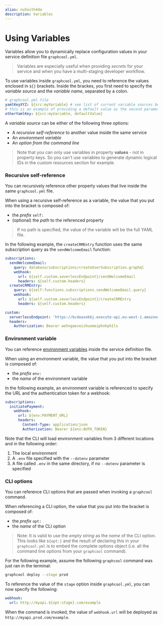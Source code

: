 ```yaml
---
alias: nu5oith4da
description: Variables
---
```


# Using Variables

Variables allow you to dynamically replace configuration values in your service definition file `graphcool.yml`.

> Variables are especially useful when providing _secrets_ for your service and when you have a multi-staging developer workflow.

To use variables inside `graphcool.yml`, you need to reference the values enclosed in `${}` brackets. Inside the brackes, you first need to specify the _variable source_ and the _variable name_, separated by a colon.

```yml
# graphcool.yml file
yamlKeyXYZ: ${src:myVariable} # see list of current variable sources below
# this is an example of providing a default value as the second parameter
otherYamlKey: ${src:myVariable, defaultValue}
```

A _variable source_ can be either of the following three options:

- A _recursive self-reference_ to another value inside the same service
- An _environment variable_
- An _option from the command line_

> Note that you can only use variables in property **values** - not in property keys. So you can't use variables to generate dynamic logical IDs in the custom resources section for example.

### Recursive self-reference

You can recursively reference other property values that live inside the same `graphcool.yml` file.

When using a recursive self-reference as a variable, the value that you put into the bracket is composed of:

- the _prefix_ `self:`
- (optional) the _path_ to the referenced property

> If no path is specified, the value of the variable will be the full YAML file.

In the following example, the `createCRMEntry` function uses the same subscription query as the `sendWelcomeEmail` function:

```yml
subscriptions:
  sendWelcomeEmail:
    query: database/subscriptions/createUserSubscription.graphql
    webhook:
      url: ${self.custom.severlessEndpoint}/sendWelcomeEmail
      headers: ${self.custom.headers}
  createCRMEntry:
    query: ${self:functions.subscriptions.sendWelcomeEmail.query}
    webhook:
      url: ${self.custom.severlessEndpoint}/createCRMEntry
      headers: ${self.custom.headers}

custom:
  serverlessEndpoint: 'https://bcdeaxokbj.execute-api.eu-west-1.amazonaws.com/dev'
  headers:
    Authorization: Bearer wohngaeveishuomeiphohph1ls
```

### Environment variable

You can reference [environment variables](https://en.wikipedia.org/wiki/Environment_variable) inside the service definition file.

When using an environment variable, the value that you put into the bracket is composed of:

- the _prefix_ `env:`
- the _name_ of the environment variable

In the following example, an environment variable is referenced to specify the URL and the authentication token for a webhook:

```yml
subscriptions:
  initiatePayment:
    webhook:
      url: ${env:PAYMENT_URL}
      headers:
        Content-Type: application/json
        Authorization: Bearer ${env:AUTH_TOKEN}
```

Note that the CLI will load environment variables from 3 different locations and in the following order:

1. The local environment
1. A `.env` file specified with the `--dotenv` parameter
1. A file called `.env` in the same directory, if no `--dotenv` parameter is specified

### CLI options

You can reference CLI options that are passed when invoking a `graphcool` command.

When referencing a CLI option, the value that you put into the bracket is composed of:

- the _prefix_ `opt:`
- the _name_ of the CLI option

> Note: It is valid to use the _empty string_ as the _name_ of the CLI option. This looks like `${opt:}` and the result of declaring this in your `graphcool.yml` is to embed the complete options object (i.e. all the command line options from your `graphcool` command).

For the following example, assume the following `graphcool` command was just ran in the terminal:

```sh
graphcool deploy --stage prod
```

To reference the value of the `stage` option inside `graphcool.yml`, you can now specify the following:

```yml
webhook:
  url: http://myapi.${opt:stage}.com/example
```

When the command is invoked, the value of `webhook.url` will be deployed as `http://myapi.prod.com/example`.
